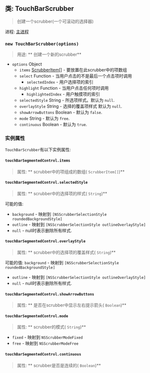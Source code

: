 ## 类: TouchBarScrubber

>创建一个scrubber(一个可滚动的选择器)

进程: [主进程](../tutorial/quick-start.md#main-process)       

### `new TouchBarScrubber(options)`
> 用途: ** 创建一个新的scrubber**

* `options` Object
  * `items` [ScrubberItem[]](structures/scrubber-item.md) - 要放置在此scrubber中的项数组
  * `select` Function - 当用户点击的不是最后一个点击项时调用
    * `selectedIndex` - 用户选择项的索引
  * `highlight` Function - 当用户点击任何项时调用
    * `highlightedIndex` - 用户触摸项的索引
  * `selectedStyle` String -  所选项样式。默认为 `null`.
  * `overlayStyle` String - 选择的覆盖项样式 默认为 `null`.
  * `showArrowButtons` Boolean - 默认为 `false`.
  * `mode` String - 默认为 `free`.
  * `continuous` Boolean - 默认为 `true`.

### 实例属性
`TouchBarScrubber`有以下实例属性:

#### `touchBarSegmentedControl.items`
> 属性: ** scrubber中的项组成的数组( `ScrubberItem[]`)**

#### `touchBarSegmentedControl.selectedStyle`
> 属性: ** scrubber中的选择项的样式( `String`)**

可能的值:
* `background` - 映射到 `[NSScrubberSelectionStyle roundedBackgroundStyle]`
* `outline` - 映射到 `[NSScrubberSelectionStyle outlineOverlayStyle]`
* `null` - null时表示删除所有样式.

#### `touchBarSegmentedControl.overlayStyle`
> 属性: ** scrubber中的选择项的覆盖样式( `String`)**

可能的值:
 `background` - 映射到 `[NSScrubberSelectionStyle roundedBackgroundStyle]`
* `outline` - 映射到 `[NSScrubberSelectionStyle outlineOverlayStyle]`
* `null` - null时表示删除所有样式.

#### `touchBarSegmentedControl.showArrowButtons`
> 属性: ** 是否在scrubber中显示左右提示箭头( `Boolean`)**

#### `touchBarSegmentedControl.mode`
> 属性: ** scrubber的模式( `String`)**

* `fixed` - 映射到 `NSScrubberModeFixed`
* `free` - 映射到  `NSScrubberModeFree`

#### `touchBarSegmentedControl.continuous`
> 属性: ** scrubber是否是连续的( `Boolean`)**